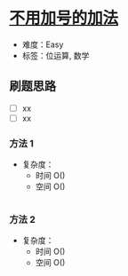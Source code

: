 # [不用加号的加法](https://leetcode-cn.com/problems/add-without-plus-lcci/)

- 难度：Easy
- 标签：位运算, 数学

## 刷题思路

- [ ] xx
- [ ] xx

### 方法 1

- 复杂度：
    - 时间 O()
    - 空间 O()

``` js

```

### 方法 2

- 复杂度：
    - 时间 O()
    - 空间 O()

``` js

```
